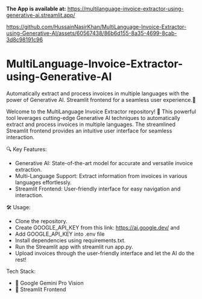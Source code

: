 **The App is available at:** https://multilanguage-invoice-extractor-using-generative-ai.streamlit.app/

https://github.com/HussainNasirKhan/MultiLanguage-Invoice-Extractor-using-Generative-AI/assets/60567438/86b6d155-8a35-4699-8cab-3d8c98191c96

# MultiLanguage-Invoice-Extractor-using-Generative-AI
Automatically extract and process invoices in multiple languages with the power of Generative AI. Streamlit frontend for a seamless user experience.🚀

Welcome to the MultiLanguage Invoice Extractor repository! 🚀 This powerful tool leverages cutting-edge Generative AI techniques to automatically extract and process invoices in multiple languages. The streamlined Streamlit frontend provides an intuitive user interface for seamless interaction.

🔍 Key Features:
- Generative AI: State-of-the-art model for accurate and versatile invoice extraction.
- Multi-Language Support: Extract information from invoices in various languages effortlessly.
- Streamlit Frontend: User-friendly interface for easy navigation and interaction.

🛠️ Usage:
- Clone the repository.
- Create GOOGLE_API_KEY from this link: https://ai.google.dev/ and
- Add GOOGLE_API_KEY into .env file
- Install dependencies using requirements.txt.
- Run the Streamlit app with streamlit run app.py.
- Upload invoices through the user-friendly interface and let the AI do the rest!

Tech Stack:
- 🤖 Google Gemini Pro Vision
- 🔧 Streamlit Frontend
